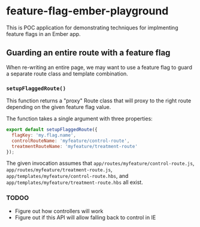# feature-flag-ember-playground

This is POC application for demonstrating techniques for implmenting feature flags in an Ember app.

## Guarding an entire route with a feature flag

When re-writing an entire page, we may want to use a feature flag to guard a separate route class and template combination.

### `setupFlaggedRoute()`

This function returns a "proxy" Route class that will proxy to the right route depending on the given feature flag value.

The function takes a single argument with three properties:

```JavaScript
export default setupFlaggedRoute({
  flagKey: 'my.flag.name',
  controlRouteName: 'myfeature/control-route',
  treatmentRouteName: 'myfeature/treatment-route'
});
```

The given invocation assumes that `app/routes/myfeature/control-route.js`, `app/routes/myfeature/treatment-route.js`, `app/templates/myfeature/control-route.hbs`, and `app/templates/myfeature/treatment-route.hbs` all exist.

### TODOO
  * Figure out how controllers will work
  * Figure out if this API will allow falling back to control in IE